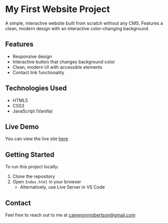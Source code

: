 # My First Website Project

A simple, interactive website built from scratch without any CMS. Features a clean, modern design with an interactive color-changing background.

## Features

- Responsive design
- Interactive button that changes background color
- Clean, modern UI with accessible elements
- Contact link functionality

## Technologies Used

- HTML5
- CSS3
- JavaScript (Vanilla)

## Live Demo

You can view the live site [here](YOUR_GITHUB_PAGES_URL)

## Getting Started

To run this project locally:

1. Clone the repository
2. Open `Index.html` in your browser
   - Alternatively, use Live Server in VS Code

## Contact

Feel free to reach out to me at [cameronnrobertson@gmail.com](mailto:cameronnrobertson@gmail.com) 
